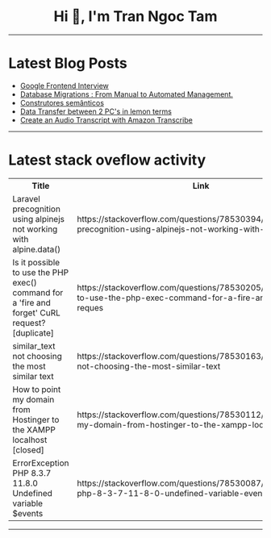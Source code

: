 <h1 align="center">Hi 👋, I'm Tran Ngoc Tam</h1>

---

# Latest Blog Posts 
<!-- BLOG-POST-LIST:START -->
- [Google Frontend Interview](https://dev.to/unalo_baayriyo/google-frontend-interview-2o1h)
- [Database Migrations : From Manual to Automated Management.](https://dev.to/aharmaz/database-migrations-from-manual-to-automated-management-5ffj)
- [Construtores semânticos](https://dev.to/kauanmocelin/construtores-semanticos-4m8p)
- [Data Transfer between 2 PC&#39;s in lemon terms](https://dev.to/nrj-21/data-transfer-between-2-pcs-in-lemon-terms-55pm)
- [Create an Audio Transcript with Amazon Transcribe](https://dev.to/cloudairx/create-an-audio-transcript-with-amazon-transcribe-55l8)
<!-- BLOG-POST-LIST:END -->

---

# Latest stack oveflow activity
<table>
  <tr><th>Title</th><th>Link</th></tr>
  <!-- STACKOVERFLOW:START --><tr><td>Laravel precognition using alpinejs not working with alpine.data&lpar;&rpar;</td><td>https://stackoverflow.com/questions/78530394/laravel-precognition-using-alpinejs-not-working-with-alpine-data</td></tr><tr><td>Is it possible to use the PHP exec&lpar;&rpar; command for a &#39;fire and forget&#39; CuRL request? [duplicate]</td><td>https://stackoverflow.com/questions/78530205/is-it-possible-to-use-the-php-exec-command-for-a-fire-and-forget-curl-reques</td></tr><tr><td>similar_text not choosing the most similar text</td><td>https://stackoverflow.com/questions/78530163/similar-text-not-choosing-the-most-similar-text</td></tr><tr><td>How to point my domain from Hostinger to the XAMPP localhost [closed]</td><td>https://stackoverflow.com/questions/78530112/how-to-point-my-domain-from-hostinger-to-the-xampp-localhost</td></tr><tr><td>ErrorException PHP 8.3.7 11.8.0 Undefined variable $events</td><td>https://stackoverflow.com/questions/78530087/errorexception-php-8-3-7-11-8-0-undefined-variable-events</td></tr><!-- STACKOVERFLOW:END -->
</table>

---


